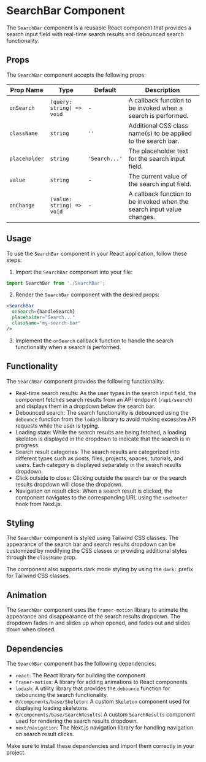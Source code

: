 # SearchBar Component

The `SearchBar` component is a reusable React component that provides a search input field with real-time search results and debounced search functionality.

## Props

The `SearchBar` component accepts the following props:

| Prop Name      | Type                  | Default         | Description                                                    |
|----------------|----------------------|-----------------|----------------------------------------------------------------|
| `onSearch`     | `(query: string) => void` | -               | A callback function to be invoked when a search is performed.  |
| `className`    | `string`             | `''`            | Additional CSS class name(s) to be applied to the search bar.  |
| `placeholder`  | `string`             | `'Search...'`   | The placeholder text for the search input field.               |
| `value`        | `string`             | -               | The current value of the search input field.                   |
| `onChange`     | `(value: string) => void` | -               | A callback function to be invoked when the search input value changes. |

## Usage

To use the `SearchBar` component in your React application, follow these steps:

1. Import the `SearchBar` component into your file:

```jsx
import SearchBar from './SearchBar';
```

2. Render the `SearchBar` component with the desired props:

```jsx
<SearchBar
  onSearch={handleSearch}
  placeholder="Search..."
  className="my-search-bar"
/>
```

3. Implement the `onSearch` callback function to handle the search functionality when a search is performed.

## Functionality

The `SearchBar` component provides the following functionality:

- Real-time search results: As the user types in the search input field, the component fetches search results from an API endpoint (`/api/search`) and displays them in a dropdown below the search bar.
- Debounced search: The search functionality is debounced using the `debounce` function from the `lodash` library to avoid making excessive API requests while the user is typing.
- Loading state: While the search results are being fetched, a loading skeleton is displayed in the dropdown to indicate that the search is in progress.
- Search result categories: The search results are categorized into different types such as posts, files, projects, spaces, tutorials, and users. Each category is displayed separately in the search results dropdown.
- Click outside to close: Clicking outside the search bar or the search results dropdown will close the dropdown.
- Navigation on result click: When a search result is clicked, the component navigates to the corresponding URL using the `useRouter` hook from Next.js.

## Styling

The `SearchBar` component is styled using Tailwind CSS classes. The appearance of the search bar and search results dropdown can be customized by modifying the CSS classes or providing additional styles through the `className` prop.

The component also supports dark mode styling by using the `dark:` prefix for Tailwind CSS classes.

## Animation

The `SearchBar` component uses the `framer-motion` library to animate the appearance and disappearance of the search results dropdown. The dropdown fades in and slides up when opened, and fades out and slides down when closed.

## Dependencies

The `SearchBar` component has the following dependencies:

- `react`: The React library for building the component.
- `framer-motion`: A library for adding animations to React components.
- `lodash`: A utility library that provides the `debounce` function for debouncing the search functionality.
- `@/components/base/Skeleton`: A custom `Skeleton` component used for displaying loading skeletons.
- `@/components/base/SearchResults`: A custom `SearchResults` component used for rendering the search results dropdown.
- `next/navigation`: The Next.js navigation library for handling navigation on search result clicks.

Make sure to install these dependencies and import them correctly in your project.